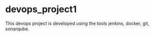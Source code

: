 # devops_project1
This devops project is developed using the tools jenkins, docker, git, sonarqube.
